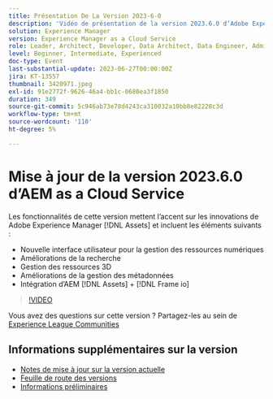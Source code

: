 ```yaml
---
title: Présentation De La Version 2023-6-0
description: 'Vidéo de présentation de la version 2023.6.0 d’Adobe Experience Manager as a Cloud Service Les fonctionnalités de cette version se concentrent sur les innovations de Experience Manager Assets et incluent les éléments suivants : nouvelle interface utilisateur pour les améliorations de la recherche dans la gestion des ressources numériques gestion des ressources 3D améliorations de la gestion des métadonnées Intégration AEM [!DNL Assets] + [!DNL Frame io] '
solution: Experience Manager
version: Experience Manager as a Cloud Service
role: Leader, Architect, Developer, Data Architect, Data Engineer, Admin, User
level: Beginner, Intermediate, Experienced
doc-type: Event
last-substantial-update: 2023-06-27T00:00:00Z
jira: KT-13557
thumbnail: 3420971.jpeg
exl-id: 91e2772f-9626-46a4-bb1c-0680ea3f1850
duration: 349
source-git-commit: 5c946ab73e78d4243ca310032a10bb8e82228c3d
workflow-type: tm+mt
source-wordcount: '110'
ht-degree: 5%

---
```


# Mise à jour de la version 2023.6.0 d’AEM as a Cloud Service


Les fonctionnalités de cette version mettent l’accent sur les innovations de Adobe Experience Manager [!DNL Assets] et incluent les éléments suivants :

* Nouvelle interface utilisateur pour la gestion des ressources numériques
* Améliorations de la recherche
* Gestion des ressources 3D
* Améliorations de la gestion des métadonnées
* Intégration d’AEM [!DNL Assets] + [!DNL Frame io]

>[!VIDEO](https://video.tv.adobe.com/v/3420971/?learn=on)


Vous avez des questions sur cette version ?  Partagez-les au sein de [Experience League Communities](https://adobe.ly/444zA4U)

## Informations supplémentaires sur la version

* [Notes de mise à jour sur la version actuelle](https://experienceleague.adobe.com/docs/experience-manager-cloud-service/content/release-notes/home.html?lang=fr)
* [Feuille de route des versions](https://experienceleague.adobe.com/docs/experience-manager-release-information/aem-release-updates/update-releases-roadmap.html?lang=fr)
* [Informations préliminaires](https://experienceleague.adobe.com/docs/experience-manager-cloud-service/content/release-notes/prerelease.html)
